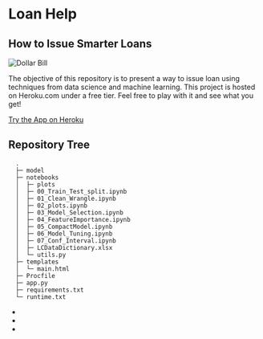 # Loan Help
## How to Issue Smarter Loans
![Dollar Bill](https://cdn-images-1.medium.com/max/800/0*C1vM24QHhRynMy9U)

The objective of this repository is to present a way to issue loan using techniques from data science and machine learning.
This project is hosted on Heroku.com under a free tier. Feel free to play with it and see what you get!

[Try the App on Heroku](https://loan-help.herokuapp.com/ "Loan Help App")


## Repository Tree

```bas
  .
  ├─ model
  ├─ notebooks
  │  ├─ plots
  │  ├─ 00_Train_Test_split.ipynb
  │  ├─ 01_Clean_Wrangle.ipynb
  │  ├─ 02_plots.ipynb
  │  ├─ 03_Model_Selection.ipynb
  │  ├─ 04_FeatureImportance.ipynb
  │  ├─ 05_CompactModel.ipynb
  │  ├─ 06_Model_Tuning.ipynb
  │  ├─ 07_Conf_Interval.ipynb
  │  ├─ LCDataDictionary.xlsx
  │  └─ utils.py
  ├─ templates
  │  └─ main.html
  ├─ Procfile
  ├─ app.py
  ├─ requirements.txt
  └─ runtime.txt
```

-
-
-

